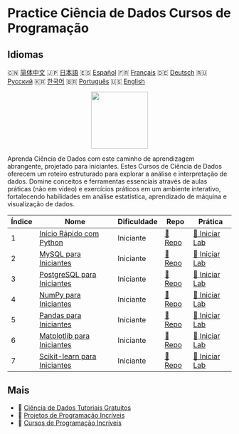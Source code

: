 # Practice Ciência de Dados Cursos de Programação

## Idiomas

🇨🇳 [简体中文](README_zh.md) 🇯🇵 [日本語](README_ja.md) 🇪🇸 [Español](README_es.md) 🇫🇷 [Français](README_fr.md) 🇩🇪 [Deutsch](README_de.md) 🇷🇺 [Русский](README_ru.md) 🇰🇷 [한국어](README_ko.md) 🇧🇷 [Português](README_pt.md) 🇺🇸 [English](README.md) 

<div align="center">
<img width="128px" src="https://file.labex.io/path/Ctx67nWJaNg4.png">
</div>

Aprenda Ciência de Dados com este caminho de aprendizagem abrangente, projetado para iniciantes. Estes Cursos de Ciência de Dados oferecem um roteiro estruturado para explorar a análise e interpretação de dados. Domine conceitos e ferramentas essenciais através de aulas práticas (não em vídeo) e exercícios práticos em um ambiente interativo, fortalecendo habilidades em análise estatística, aprendizado de máquina e visualização de dados.

|   Índice | Nome                                                                                   | Dificuldade   | Repo                                                                | Prática                                                                  |
|----------|----------------------------------------------------------------------------------------|---------------|---------------------------------------------------------------------|--------------------------------------------------------------------------|
|        1 | [Início Rápido com Python](https://labex.io/pt/courses/quick-start-with-python)        | Iniciante     | [🔗 Repo](https://github.com/labex-labs/quick-start-with-python)    | [🚀 Iniciar Lab](https://labex.io/pt/courses/quick-start-with-python)    |
|        2 | [MySQL para Iniciantes](https://labex.io/pt/courses/mysql-for-beginners)               | Iniciante     | [🔗 Repo](https://github.com/labex-labs/mysql-for-beginners)        | [🚀 Iniciar Lab](https://labex.io/pt/courses/mysql-for-beginners)        |
|        3 | [PostgreSQL para Iniciantes](https://labex.io/pt/courses/postgresql-for-beginners)     | Iniciante     | [🔗 Repo](https://github.com/labex-labs/postgresql-for-beginners)   | [🚀 Iniciar Lab](https://labex.io/pt/courses/postgresql-for-beginners)   |
|        4 | [NumPy para Iniciantes](https://labex.io/pt/courses/numpy-for-beginners)               | Iniciante     | [🔗 Repo](https://github.com/labex-labs/numpy-for-beginners)        | [🚀 Iniciar Lab](https://labex.io/pt/courses/numpy-for-beginners)        |
|        5 | [Pandas para Iniciantes](https://labex.io/pt/courses/pandas-for-beginners)             | Iniciante     | [🔗 Repo](https://github.com/labex-labs/pandas-for-beginners)       | [🚀 Iniciar Lab](https://labex.io/pt/courses/pandas-for-beginners)       |
|        6 | [Matplotlib para Iniciantes](https://labex.io/pt/courses/matplotlib-for-beginners)     | Iniciante     | [🔗 Repo](https://github.com/labex-labs/matplotlib-for-beginners)   | [🚀 Iniciar Lab](https://labex.io/pt/courses/matplotlib-for-beginners)   |
|        7 | [Scikit-learn para Iniciantes](https://labex.io/pt/courses/scikit-learn-for-beginners) | Iniciante     | [🔗 Repo](https://github.com/labex-labs/scikit-learn-for-beginners) | [🚀 Iniciar Lab](https://labex.io/pt/courses/scikit-learn-for-beginners) |

## Mais

- 🔗 [Ciência de Dados Tutoriais Gratuitos](https://github.com/labex-labs/data-science-free-tutorials)
- 🔗 [Projetos de Programação Incríveis](https://github.com/labex-labs/awesome-programming-projects)
- 🔗 [Cursos de Programação Incríveis](https://github.com/labex-labs/awesome-programming-courses)


